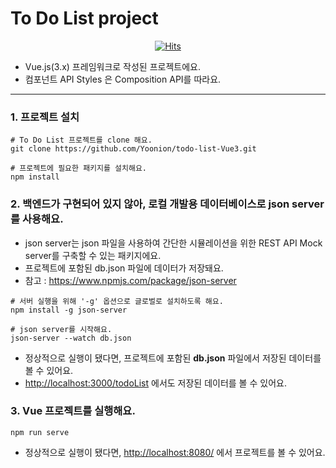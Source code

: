 # To Do List project 

<div align=center>
  
[![Hits](https://hits.seeyoufarm.com/api/count/incr/badge.svg?url=https%3A%2F%2Fgithub.com%2FYoonion%2Ftodo-list-Vue3&count_bg=%2379C83D&title_bg=%23555555&icon=&icon_color=%23E7E7E7&title=hits&edge_flat=false)](https://hits.seeyoufarm.com)
  
</div>

* Vue.js(3.x) 프레임워크로 작성된 프로젝트에요.
* 컴포넌트 API Styles 은 Composition API를 따라요.

---------------------

### 1. 프로젝트 설치
```shell
# To Do List 프로젝트를 clone 해요.
git clone https://github.com/Yoonion/todo-list-Vue3.git

# 프로젝트에 필요한 패키지를 설치해요.
npm install
```

### 2. 백엔드가 구현되어 있지 않아, 로컬 개발용 데이터베이스로 json server를 사용해요.
- json server는 json 파일을 사용하여 간단한 시뮬레이션을 위한 REST API Mock server를 구축할 수 있는 패키지에요.
- 프로젝트에 포함된 db.json 파일에 데이터가 저장돼요.
- 참고 : <https://www.npmjs.com/package/json-server>
```shell
# 서버 실행을 위해 '-g' 옵션으로 글로벌로 설치하도록 해요.
npm install -g json-server 

# json server를 시작해요.
json-server --watch db.json 
```
- 정상적으로 실행이 됐다면, 프로젝트에 포함된 **db.json** 파일에서 저장된 데이터를 볼 수 있어요.
- <http://localhost:3000/todoList> 에서도 저장된 데이터를 볼 수 있어요.

### 3. Vue 프로젝트를 실행해요.
```
npm run serve
```
- 정상적으로 실행이 됐다면, <http://localhost:8080/> 에서 프로젝트를 볼 수 있어요.
